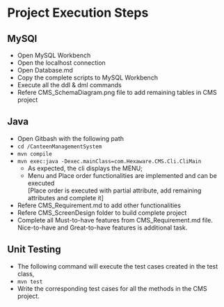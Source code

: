 # Project Execution Steps

## MySQl
  * Open MySQL Workbench
  * Open the localhost connection
  * Open Database.md
  * Copy the complete scripts to MySQL Workbench
  * Execute all the ddl & dml commands
  * Refere CMS_SchemaDiagram.png file to add remaining tables in CMS project

## Java
  * Open Gitbash with the following path
  * `cd /CanteenManagementSystem`
  * `mvn compile`
  * `mvn exec:java -Dexec.mainClass=com.Hexaware.CMS.Cli.CliMain`
    * As expected, the cli displays the MENU; 
    * Menu and Place order functionalities are implemented and can be executed  
      [Place order is executed with partial attribute, add remaining attributes and complete it]   
  * Refere CMS_Requirement.md to add other functionalities
  * Refere CMS_ScreenDesign folder to build complete project
  * Complete all Must-to-have features from CMS_Requirement.md file. Nice-to-have and Great-to-have features is additional task.
  


## Unit Testing
  * The following command will execute the test cases created in the test class,
  *   `mvn test`
  * Write the corresponding test cases for all the methods in the CMS project.
